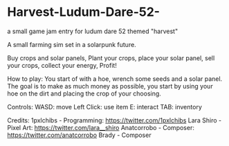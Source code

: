 # Harvest-Ludum-Dare-52-
a small game jam entry for ludum dare 52 themed "harvest"

A small farming sim set in a solarpunk future.

Buy crops and solar panels, Plant your crops, place your solar panel, sell your crops, collect your energy, Profit!

How to play: You start of with a hoe, wrench some seeds and a solar panel. 
The goal is to make as much money as possible, you start by using your hoe on the dirt and placing the crop of your choosing.

Controls: 
WASD: move 
Left Click: 
use item E: 
interact 
TAB: inventory

Credits: 
1pxlchibs - Programming: https://twitter.com/1pxlchibs 
Lara Shiro - Pixel Art: https://twitter.com/lara__shiro Anatcorrobo - 
Composer: https://twitter.com/anatcorrobo 
Brady - Composer
